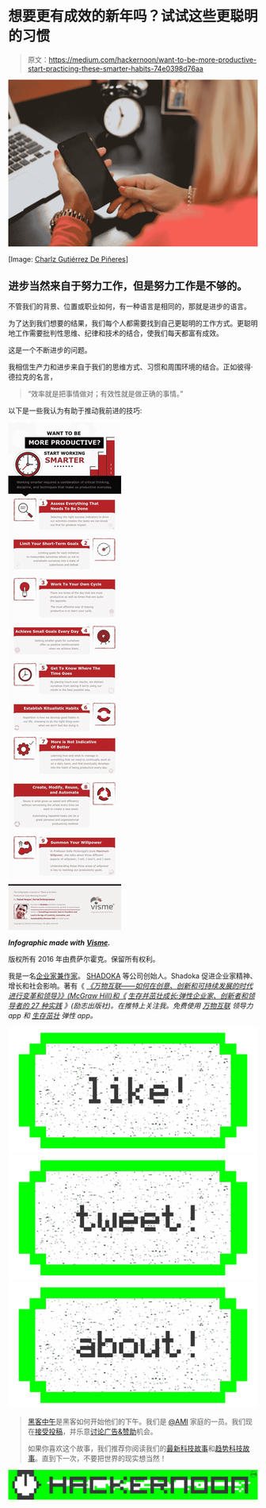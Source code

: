# 想要更有成效的新年吗？试试这些更聪明的习惯

> 原文：<https://medium.com/hackernoon/want-to-be-more-productive-start-practicing-these-smarter-habits-74e0398d76aa>

![](img/1a22b18a69e7212406a8178aa9630526.png)

[Image: [Charlz Gutiérrez De Piñeres](https://unsplash.com/@charlz)]

## 进步当然来自于努力工作，但是努力工作是不够的。

不管我们的背景、位置或职业如何，有一种语言是相同的，那就是进步的语言。

为了达到我们想要的结果，我们每个人都需要找到自己更聪明的工作方式。更聪明地工作需要批判性思维、纪律和技术的结合，使我们每天都富有成效。

这是一个不断进步的问题。

我相信生产力和进步来自于我们的思维方式、习惯和周围环境的结合。正如彼得·德拉克的名言，

> “效率就是把事情做对；有效性就是做正确的事情。”

以下是一些我认为有助于推动我前进的技巧:

![](img/0e375be6bec1ded7dd4ad74d75653b6f.png)

***Infographic made with*** [***Visme***](http://www.visme.co/)***.***

版权所有 2016 年由费萨尔霍克。保留所有权利。

我是一名[企业家兼作家](http://faisalhoque.com/speaking/)。 [SHADOKA](http://shadoka.com/) 等公司创始人。Shadoka 促进企业家精神、增长和社会影响。著有《 [*《万物互联——如何在创意、创新和可持续发展的时代进行变革和领导》》(McGraw Hill)和《*](http://www.amazon.com/Everything-Connects-Creativity-Innovation-Sustainability/dp/0071830758/ref=sr_1_1?ie=UTF8&qid=1376488798&sr=8-1&keywords=everything+connects%2Bfaisal+hoque) *[*生存并茁壮成长:弹性企业家、创新者和领导者的 27 种实践*](http://survivetothrive.pub/) 》(励志出版社)。在推特上关注我。*免费使用* [*万物互联*](http://app.everythingconnectsthebook.com/login.php) *领导力 app 和* [*生存茁壮*](http://app.survivetothrive.pub/login.php) *弹性 app。**

[![](img/50ef4044ecd4e250b5d50f368b775d38.png)](http://bit.ly/HackernoonFB)[![](img/979d9a46439d5aebbdcdca574e21dc81.png)](https://goo.gl/k7XYbx)[![](img/2930ba6bd2c12218fdbbf7e02c8746ff.png)](https://goo.gl/4ofytp)

> [黑客中午](http://bit.ly/Hackernoon)是黑客如何开始他们的下午。我们是 [@AMI](http://bit.ly/atAMIatAMI) 家庭的一员。我们现在[接受投稿](http://bit.ly/hackernoonsubmission)，并乐意[讨论广告&赞助](mailto:partners@amipublications.com)机会。
> 
> 如果你喜欢这个故事，我们推荐你阅读我们的[最新科技故事](http://bit.ly/hackernoonlatestt)和[趋势科技故事](https://hackernoon.com/trending)。直到下一次，不要把世界的现实想当然！

![](img/be0ca55ba73a573dce11effb2ee80d56.png)